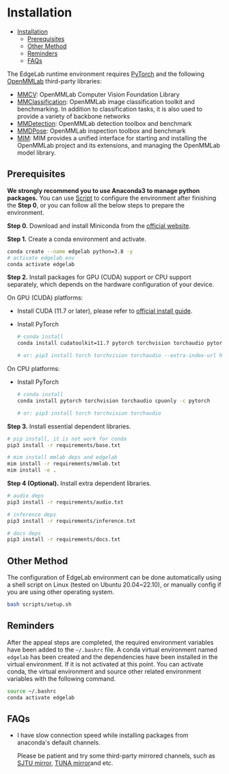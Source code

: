 # Installation

- [Installation](#installation)
    - [Prerequisites](#prerequisites)
    - [Other Method](#other-method)
    - [Reminders](#reminders)
    - [FAQs](#faqs)

The EdgeLab runtime environment requires [PyTorch](https://pytorch.org/get-started/locally/) and the following [OpenMMLab](https://openmmlab.com/) third-party libraries:

- [MMCV](https://github.com/open-mmlab/mmcv): OpenMMLab Computer Vision Foundation Library
- [MMClassification](https://github.com/open-mmlab/mmclassification): OpenMMLab image classification toolkit and benchmarking. In addition to classification tasks, it is also used to provide a variety of backbone networks
- [MMDetection](https://github.com/open-mmlab/mmdetection): OpenMMLab detection toolbox and benchmark
- [MMDPose](https://github.com/open-mmlab/mmpose): OpenMMLab inspection toolbox and benchmark
- [MIM](https://github.com/open-mmlab/mim): MIM provides a unified interface for starting and installing the OpenMMLab project and its extensions, and managing the OpenMMLab model library.


## Prerequisites

**We strongly recommend you to use Anaconda3 to manage python packages.** You can use [Script](#other-method) to configure the environment after finishing the **Step 0**, or you can follow all the below steps to prepare the environment.

**Step 0.** Download and install Miniconda from the [official website](https://docs.conda.io/en/latest/miniconda.html).

**Step 1.** Create a conda environment and activate.

```bash
conda create --name edgelab python=3.8 -y
# activate edgelab env
conda activate edgelab
```

**Step 2.** Install packages for GPU (CUDA) support or CPU support separately, which depends on the hardware configuration of your device.

On GPU (CUDA) platforms:

- Install CUDA (11.7 or later), please refer to [official install guide](https://developer.nvidia.com/cuda-downloads).

- Install PyTorch
    ```bash
    # conda install
    conda install cudatoolkit=11.7 pytorch torchvision torchaudio pytorch-cuda=11.7 -c pytorch -c nvidia

    # or: pip3 install torch torchvision torchaudio --extra-index-url https://download.pytorch.org/whl/cu117
    ```

On CPU platforms:

- Install PyTorch
    ```bash
    # conda install
    conda install pytorch torchvision torchaudio cpuonly -c pytorch

    # or: pip3 install torch torchvision torchaudio
    ```

**Step 3.** Install essential dependent libraries.

```bash
# pip install, it is not work for conda
pip3 install -r requirements/base.txt

# mim install mmlab deps and edgelab
mim install -r requirements/mmlab.txt
mim install -e .
```

**Step 4 (Optional).** Install extra dependent libraries.

```bash
# audio deps
pip3 install -r requirements/audio.txt

# inference deps
pip3 install -r requirements/inference.txt

# docs deps
pip3 install -r requirements/docs.txt
```


## Other Method

The configuration of EdgeLab environment can be done automatically using a shell script on Linux (tested on Ubuntu 20.04~22.10), or manually config if you are using other operating system.

```bash
bash scripts/setup.sh
```


## Reminders

After the appeal steps are completed, the required environment variables have been added to the `~/.bashrc` file. A conda virtual environment named `edgelab` has been created and the dependencies have been installed in the virtual environment. If it is not activated at this point. You can activate conda, the virtual environment and source other related environment variables with the following command.

```bash
source ~/.bashrc
conda activate edgelab
```


## FAQs

- I have slow connection speed while installing packages from anaconda's default channels.

    Please be patient and try some third-party mirrored channels, such as [SJTU mirror](https://mirror.sjtu.edu.cn/docs/anaconda), [TUNA mirror](https://mirrors.tuna.tsinghua.edu.cn/help/anaconda/)and etc.

